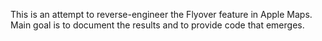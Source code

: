 
This is an attempt to reverse-engineer the Flyover feature in Apple Maps. Main goal is to document the results and to provide code that emerges.
